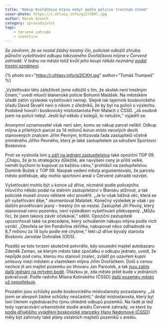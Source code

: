 ```yaml
---
title: "Nákup Dvořáčkova mlýna nebyl podle policie trestným činem"
cover-photo: https://i.ohlasy.info/gi2lCKHl.jpg
author: Marek Osouch
category: zpravodajství
tags:
    - červená zahrada
    - investice
---
```


*Se závěrem, že se nestal žádný trestný čin, policisté odložili zhruba půlroční vyšetřování odkupu takzvaného Dvořáčkova mlýna v Červené zahradě. V lednu na město totiž kvůli jeho koupi někdo neznámý [podal trestní oznámení](http://ohlasy.info/clanky/2016/01/cervenka-trestni-oznameni.html).*

{% photo src="https://i.ohlasy.info/gi2lCKH.jpg" author="Tomáš Trumpeš" %}

„Vyšetřování této záležitosti jsme odložili s tím, že skutek není trestným činem,“ uvedl mluvčí blanenské policie Bohumil Malášek. Na městském úřadě zatím výsledek vyšetřování nemají. Stejně tak tajemník boskovického úřadu David Škvařil neví o nikom z úředníků, že by byl na policii u výslechu. Podobně hovoří i boskovický místostarosta Petr Malach z ČSSD. „Já osobně jsem na policii nebyl. Jestli byl někdo z kolegů, to netuším,“ vyjádřil se.

Anonymní oznamovatel však není sám, komu se nákup parcel nelíbil. Odkup mlýna a přilehlých parcel za 14 milionů korun místo necelých devíti stanovených znalcem Jiřím Pevným, kritizovala řada zastupitelů včetně zmíněného Jiřího Pevného, který je také zastupitelem za sdružení Sportovci Boskovice.

Proti se vyslovila loni [v září na jednání zastupitelstva](http://ohlasy.info/clanky/2015/09/zastupitelstvo.html) také opoziční TOP 09. „Chápu, že je to strategicky důležité, ale navýšení ceny je příliš velké, neměli bychom to kupovat za každou cenu,“ prohlásil na zastupitelstvu Dominik Božek z TOP 09. Naopak vedení města argumentovalo, že parcelu město potřebuje, aby mohlo sportovní areál v Červené zahradě rozvíjet.

Vyšetřování mohlo být u konce už dříve, nicméně podle policejního mluvčího někdo podal na státním zastupitelství v Blansku stížnost, a tak policisté museli znovu některé věci prověřit. „Je to však běžná věc, která se při vyšetřování děje,“ okomentoval Malášek. Konečný výsledek je však i po dalším prověřování jasný – trestný čin se nestal. Zastupitel Jiří Pevný, který stanovoval cenu pozemku, není výsledkem vyšetřování překvapený. „Můžu říci, že jsem takový závěr očekával,“ sdělil.
Opoziční zastupitelé upozorňovali také na precedens, který schválením nákupu mlýna podle nich vznikl. „Otevřela se tím Pandořina skříňka, nakupovat něco odhadnuté na 8,7 milionu za 14 bylo podle mě chybné,“ řekl už dříve bývalý starosta Boskovic Jaroslav Dohnálek (ODS). 

Později se toto tvrzení skutečně potvrdilo, kdy sousední majitel autobazaru Zdeněk Zeman, se kterým město také zpočátku o odkupu jednalo, uvedl, že nepůjde pod cenu, kterou mu stanovil znalec, zvlášť po uzavření kupní smlouvy mezi městem a vlastníkem mlýna Jiřím Dvořáčkem. Dolů s cenou nechce jít ani majitel pozemku po lihovaru Jan Paroulek, a tak [jsou zatím další jednání na mrtvém bodě](http://ohlasy.info/clanky/2015/11/cervenka-odkup.html). Otázkou je, zda město ještě bude v jednáních pokračovat. Podle radního Milana Kolínského (ČSSD) [další pozemky město už nepotřebuje](http://ohlasy.info/clanky/2016/03/rozhovor-kolinsky.html).

Prozatím jsou schůzky podle boskovického místostarosty pozastaveny. „Já jsem se alespoň žádné schůzky neúčastnil,“ dodal místostarosta, který byl loni členem vyjednávacího týmu ohledně odkupů pozemků. Na řadě je teď tedy vypracování urbanistické studie areálu Červené zahrady, ve které by [podle dřívějšího vyjádření boskovické starostky Hany Nedomové (ČSSD)](http://ohlasy.info/clanky/2015/11/varianty-haly.html) měly být zahrnuty také plány ostatních majitelů pozemků v areálu. 
